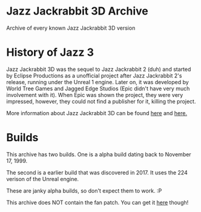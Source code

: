 # Jazz Jackrabbit 3D Archive
Archive of every known Jazz Jackrabbit 3D version

# History of Jazz 3
Jazz Jackrabbit 3D was the sequel to Jazz Jackrabbit 2 (duh) and started by Eclipse Productions as a unofficial project after Jazz Jackrabbit 2's release, running under the Unreal 1 engine. Later on, it was developed by World Tree Games and Jagged Edge Studios (Epic didn't have very much involvement with it). When Epic was shown the project, they were very impressed, however, they could not find a publisher for it, killing the project.

More information about Jazz Jackrabbit 3D can be found [here](https://www.jazz2online.com/j3f/) and [here.](https://tcrf.net/Jazz_Jackrabbit_3)

# Builds
This archive has two builds. One is a alpha build dating back to November 17, 1999. 

The second is a earlier build that was discovered in 2017. It uses the 224 verison of the Unreal engine.

These are janky alpha builds, so don't expect them to work. :P

This archive does NOT contain the fan patch. You can get it [here](https://www.jazz2online.com/jcf/showthread.php?t=19325) though!

